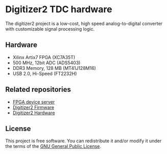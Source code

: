 # Digitizer2 TDC hardware
The digitizer2 project is a low-cost, high speed analog-to-digital converter with customizable signal processing logic.

Hardware
---
- Xilinx Artix7 FPGA (XC7A35T)
- 500 MHz, 12bit ADC (ADS5403)
- DDR3 Memory, 128 MB (MT41J128M16)
- USB 2.0, Hi-Speed (FT2232H)

Related repositories
---
- [FPGA device server](https://github.com/pwuertz/fpga-device-server)
- [Digitizer2 Firmware](https://github.com/pwuertz/digitizer2fw)
- [Digitizer2 Hardware](https://github.com/pwuertz/digitizer2hw)

License
---
This project is free software. You can redistribute it and/or modify it under the terms of the [GNU General Public License](COPYING.txt).